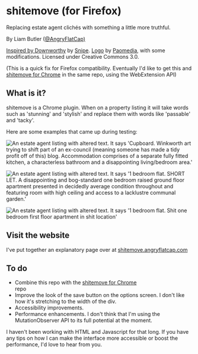 # shitemove (for Firefox)


Replacing estate agent clichés with something a little more truthful.

By Liam Butler (<a href="https://www.twitter.com/AngryFlatCap/">@AngryFlatCap)

Inspired by <a href="http://downworthy.snipe.net/">Downworthy</a> by <a href="https://twitter.com/snipeyhead">Snipe</a>. <a href="https://www.iconfinder.com/icons/299061/house_icon">Logo</a> by <a href="http://www.paomedia.com">Paomedia</a>, with some modifications. Licensed under Creative Commons 3.0.

(This is a quick fix for Firefox compatibility. Eventually I'd like to get this and <a href="https://github.com/liambutler/shitemove">shitemove for Chrome</a> in the same repo, using the WebExtension API)

## What is it?

shitemove is a Chrome plugin. When on a property listing it will take words such as 'stunning' and 'stylish' and replace them with words like 'passable' and 'tacky'.

Here are some examples that came up during testing:

![An estate agent listing with altered text. It says 'Cupboard. Winkworth art trying to shift part of an ex-council (meaning someone has made a tidy profit off of this) blog. Accommodation comprises of a separate fully fitted kitchen, a characterless bathroom and a disappointing living/bedroom area.'](/examples/example1.jpg?raw=true)

![An estate agent listing with altered text. It says '1 bedroom flat. SHORT LET. A disappointing and bog-standard one bedroom raised ground floor apartment presented in decidedly average condition throughout and featuring room with high ceiling and access to a lacklustre communal garden.'](/examples/example2.jpg?raw=true)

![An estate agent listing with altered text. It says '1 bedroom flat. Shit one bedroom first floor apartment in shit location'](/examples/example3.jpg?raw=true)

## Visit the website
I've put together an explanatory page over at <a href="shitemove.angryflatcap.com">shitemove.angryflatcap.com</a>

## To do

<ul>
  <li>Combine this repo with the <a href="https://github.com/liambutler/shitemove">shitemove for Chrome</a></li> repo
  <li>Improve the look of the save button on the options screen. I don't like how it's stretching to the width of the div.</li>
  <li>Accessibility improvements.</li>
  <li>Performance enhancements. I don't think that I'm using the MutationObserver API to its full potential at the moment.</li>
</ul>

I haven't been working with HTML and Javascript for that long. If you have any tips on how I can make the interface more accessible or boost the performance, I'd love to hear from you.
